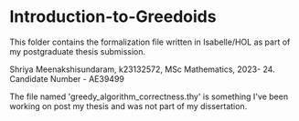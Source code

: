 # Introduction-to-Greedoids

This folder contains the formalization file written in Isabelle/HOL as part of my postgraduate thesis submission.

Shriya Meenakshisundaram, k23132572, MSc Mathematics, 2023- 24.
Candidate Number - AE39499


The file named 'greedy_algorithm_correctness.thy' is something I've been working on post my thesis and was not part of my dissertation.
